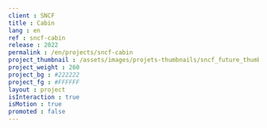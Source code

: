 ```yaml
---
client : SNCF
title : Cabin
lang : en
ref : sncf-cabin
release : 2022
permalink : /en/projects/sncf-cabin
project_thumbnail : /assets/images/projets-thumbnails/sncf_future_thumb.png
project_weight : 260
project_bg : #222222
project_fg : #FFFFFF
layout : project
isInteraction : true
isMotion : true
promoted : false
---
```

